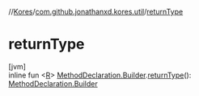 //[Kores](../../index.md)/[com.github.jonathanxd.kores.util](index.md)/[returnType](return-type.md)

# returnType

[jvm]\
inline fun <[R](return-type.md)> [MethodDeclaration.Builder](../com.github.jonathanxd.kores.base/-method-declaration/-builder/index.md).[returnType](return-type.md)(): [MethodDeclaration.Builder](../com.github.jonathanxd.kores.base/-method-declaration/-builder/index.md)
